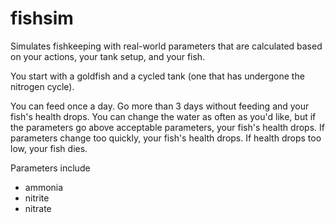 # fishsim
Simulates fishkeeping with real-world parameters that are calculated based on your actions, your tank setup, and your fish. 

You start with a goldfish and a cycled tank (one that has undergone the nitrogen cycle).

You can feed once a day. Go more than 3 days without feeding and your fish's health drops. You can change the water as often as you'd like, but if the parameters go above acceptable parameters, your fish's health drops. If parameters change too quickly, your fish's health drops. If health drops too low, your fish dies. 

Parameters include
- ammonia
- nitrite
- nitrate
